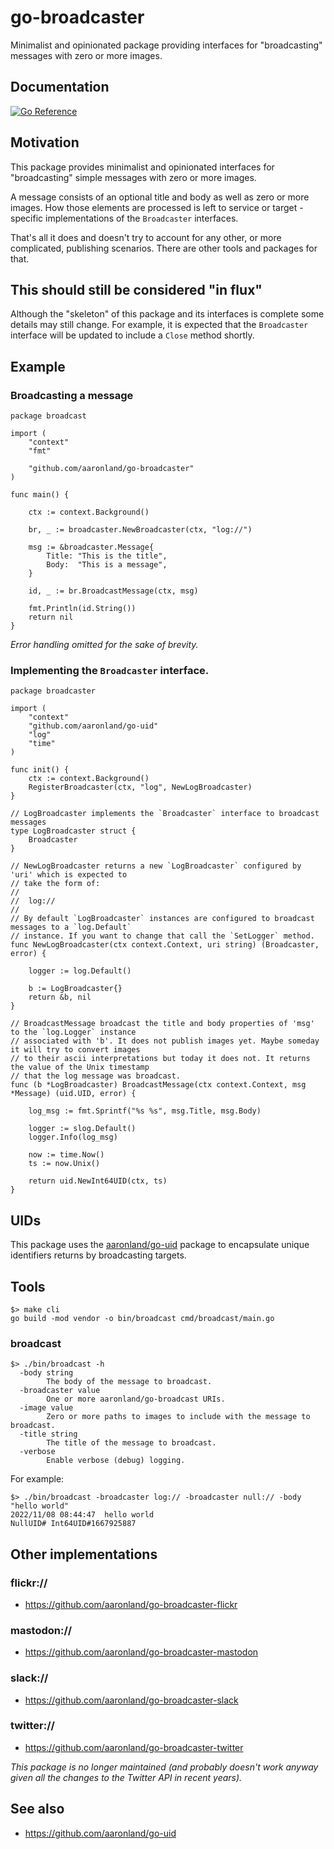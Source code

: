 # go-broadcaster

Minimalist and opinionated package providing interfaces for "broadcasting" messages with zero or more images.

## Documentation

[![Go Reference](https://pkg.go.dev/badge/github.com/aaronland/go-broadcaster.svg)](https://pkg.go.dev/github.com/aaronland/go-broadcaster)

## Motivation

This package provides minimalist and opinionated interfaces for "broadcasting" simple messages with zero or more images.

A message consists of an optional title and body as well as zero or more images. How those elements are processed is left to service or target -specific implementations of the `Broadcaster` interfaces.

That's all it does and doesn't try to account for any other, or more complicated, publishing scenarios. There are other tools and packages for that.

## This should still be considered "in flux"

Although the "skeleton" of this package and its interfaces is complete some details may still change. For example, it is expected that the `Broadcaster` interface will be updated to include a `Close` method shortly.

## Example

### Broadcasting a message

```
package broadcast

import (
	"context"
	"fmt"
	
	"github.com/aaronland/go-broadcaster"
)

func main() {

	ctx := context.Background()     

	br, _ := broadcaster.NewBroadcaster(ctx, "log://")

	msg := &broadcaster.Message{
		Title: "This is the title",
		Body:  "This is a message",
	}

	id, _ := br.BroadcastMessage(ctx, msg)

	fmt.Println(id.String())
	return nil
}
```

_Error handling omitted for the sake of brevity._

### Implementing the `Broadcaster` interface.

```
package broadcaster

import (
	"context"
	"github.com/aaronland/go-uid"
	"log"
	"time"
)

func init() {
	ctx := context.Background()
	RegisterBroadcaster(ctx, "log", NewLogBroadcaster)
}

// LogBroadcaster implements the `Broadcaster` interface to broadcast messages
type LogBroadcaster struct {
	Broadcaster
}

// NewLogBroadcaster returns a new `LogBroadcaster` configured by 'uri' which is expected to
// take the form of:
//
//	log://
//
// By default `LogBroadcaster` instances are configured to broadcast messages to a `log.Default`
// instance. If you want to change that call the `SetLogger` method.
func NewLogBroadcaster(ctx context.Context, uri string) (Broadcaster, error) {
	
	logger := log.Default()
	
	b := LogBroadcaster{}
	return &b, nil
}

// BroadcastMessage broadcast the title and body properties of 'msg' to the `log.Logger` instance
// associated with 'b'. It does not publish images yet. Maybe someday it will try to convert images
// to their ascii interpretations but today it does not. It returns the value of the Unix timestamp
// that the log message was broadcast.
func (b *LogBroadcaster) BroadcastMessage(ctx context.Context, msg *Message) (uid.UID, error) {

	log_msg := fmt.Sprintf("%s %s", msg.Title, msg.Body)

	logger := slog.Default()	
	logger.Info(log_msg)

	now := time.Now()
	ts := now.Unix()

	return uid.NewInt64UID(ctx, ts)
}
```

## UIDs

This package uses the [aaronland/go-uid](https://github.com/aaronland/go-uid) package to encapsulate unique identifiers returns by broadcasting targets.

## Tools

```
$> make cli
go build -mod vendor -o bin/broadcast cmd/broadcast/main.go
```

### broadcast

```
$> ./bin/broadcast -h
  -body string
    	The body of the message to broadcast.
  -broadcaster value
    	One or more aaronland/go-broadcast URIs.
  -image value
    	Zero or more paths to images to include with the message to broadcast.
  -title string
    	The title of the message to broadcast.
  -verbose
    	Enable verbose (debug) logging.	
```

For example:

```
$> ./bin/broadcast -broadcaster log:// -broadcaster null:// -body "hello world"
2022/11/08 08:44:47  hello world
NullUID# Int64UID#1667925887
```

## Other implementations

### flickr://

* https://github.com/aaronland/go-broadcaster-flickr

### mastodon://

* https://github.com/aaronland/go-broadcaster-mastodon

### slack://

* https://github.com/aaronland/go-broadcaster-slack

### twitter://

* https://github.com/aaronland/go-broadcaster-twitter

_This package is no longer maintained (and probably doesn't work anyway given all the changes to the Twitter API in recent years)._

## See also

* https://github.com/aaronland/go-uid
